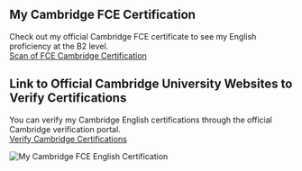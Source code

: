 ## My Cambridge FCE Certification

Check out my official Cambridge FCE certificate to see my English proficiency at the B2 level.  
[Scan of FCE Cambridge Certification](./cambridge-certification-staifmatej.pdf)

## Link to Official Cambridge University Websites to Verify Certifications

You can verify my Cambridge English certifications through the official Cambridge verification portal.  
[Verify Cambridge Certifications](https://www.cambridgeenglish.org/why-choose-us/higher-education-institutions/how-to-verify-results-online/)

![My Cambridge FCE English Certification](./cambridge-certification-staifmatej.jpg)

